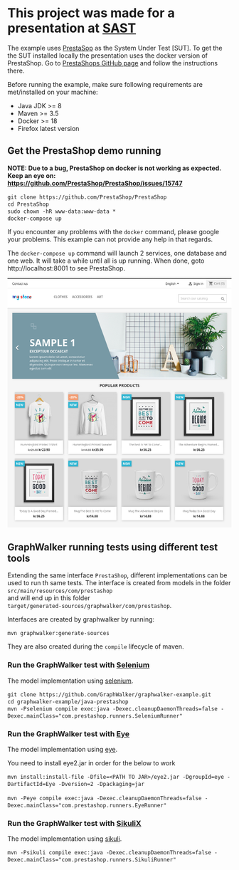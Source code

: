 # This project was made for a presentation at  [SAST](http://sast.se/meeting.jsp?id=381)

The example uses [PrestaSop](https://www.prestashop.com/en) as the System Under Test [SUT].
To get the the SUT installed locally the presentation uses the docker version of PrestaShop. Go to [PrestaShops GitHub
page](https://github.com/PrestaShop/PrestaShop) and follow the instructions there.  

Before running the example, make sure following requirements are met/installed on your machine:
* Java JDK >= 8
* Maven >= 3.5
* Docker >= 18 
* Firefox latest version

## Get the PrestaShop demo running

**NOTE: Due to a bug, PrestaShop on docker is not working as expected. Keep an eye on: https://github.com/PrestaShop/PrestaShop/issues/15747**
 
```shell script
git clone https://github.com/PrestaShop/PrestaShop
cd PrestaShop
sudo chown -hR www-data:www-data *
docker-compose up
```

If you encounter any problems with the `docker` command, please google your problems. This example can not provide any
help in that regards.

The `docker-compose up` command will launch 2 services, one database and one web. It will take a while until all is up running. When done, goto http://localhost:8001 to see PrestaShop.

![alt tag](images/prestashop/After_installation.png)


## GraphWalker running tests using different test tools

Extending the same interface `PrestaShop`, different implementations can be used to run th same tests. The interface is created from models in the folder<br>
 `src/main/resources/com/prestashop`<br>
and will end up in this folder<br>
 `target/generated-sources/graphwalker/com/prestashop`.

Interfaces are created by graphwalker by running:<br>
```shell script
mvn graphwalker:generate-sources
```
They are also created during the `compile` lifecycle of maven. 


### Run the GraphWalker test with [Selenium](https://www.seleniumhq.org/)

The model implementation using [selenium](https://github.com/GraphWalker/graphwalker-example/blob/master/java-prestashop/src/main/java/com/prestashop/modelimplementation/SeleniumImpl.java).

```shell script
git clone https://github.com/GraphWalker/graphwalker-example.git
cd graphwalker-example/java-prestashop
mvn -Pselenium compile exec:java -Dexec.cleanupDaemonThreads=false -Dexec.mainClass="com.prestashop.runners.SeleniumRunner"
```

### Run the GraphWalker test with [Eye](https://eyeautomate.com/eye/)

The model implementation using [eye](https://github.com/GraphWalker/graphwalker-example/blob/master/java-prestashop/src/main/java/com/prestashop/modelimplementation/EyeImpl.java).

You need to install eye2.jar in order for the below to work

```shell script
mvn install:install-file -Dfile=<PATH TO JAR>/eye2.jar -DgroupId=eye -DartifactId=Eye -Dversion=2 -Dpackaging=jar

mvn -Peye compile exec:java -Dexec.cleanupDaemonThreads=false -Dexec.mainClass="com.prestashop.runners.EyeRunner"
```

### Run the GraphWalker test with [SikuliX](http://sikulix.com/)

The model implementation using [sikuli](https://github.com/GraphWalker/graphwalker-example/blob/master/java-prestashop/src/main/java/com/prestashop/modelimplementation/SikuliImpl.java).

```shell script
mvn -Psikuli compile exec:java -Dexec.cleanupDaemonThreads=false -Dexec.mainClass="com.prestashop.runners.SikuliRunner"
```
